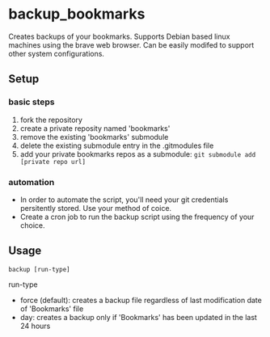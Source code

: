 # backup_bookmarks
Creates backups of your bookmarks. Supports Debian based linux machines using the brave web browser. Can be easily modifed to support other system configurations.

## Setup
### basic steps
1. fork the repository
2. create a private reposity named 'bookmarks'
3. remove the existing 'bookmarks' submodule
4. delete the existing submodule entry in the .gitmodules file
5. add your private bookmarks repos as a submodule: ```git submodule add [private repo url]```

### automation
* In order to automate the script, you'll need your git credentials persitently stored. Use your method of coice.<br/>
* Create a cron job to run the backup script using the frequency of your choice.

## Usage
```backup [run-type]```

run-type
* force (default): creates a backup file regardless of last modification date of 'Bookmarks' file
* day: creates a backup only if 'Bookmarks' has been updated in the last 24 hours

